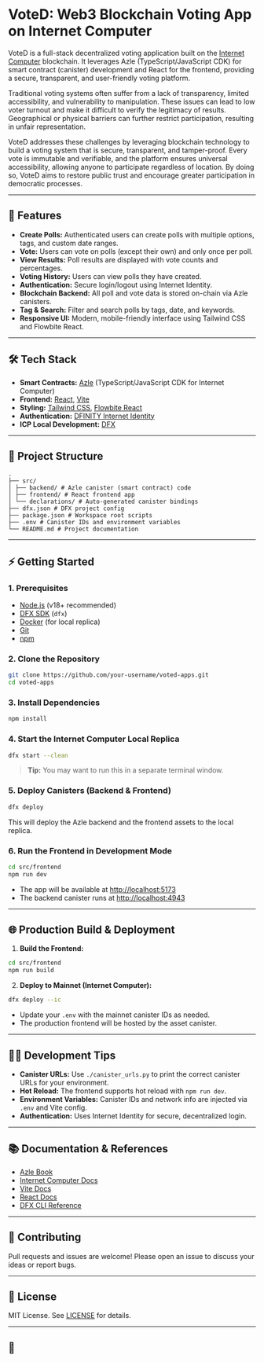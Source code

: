 # VoteD: Web3 Blockchain Voting App on Internet Computer

VoteD is a full-stack decentralized voting application built on the [Internet Computer](https://internetcomputer.org/) blockchain. It leverages Azle (TypeScript/JavaScript CDK) for smart contract (canister) development and React for the frontend, providing a secure, transparent, and user-friendly voting platform.

Traditional voting systems often suffer from a lack of transparency, limited accessibility, and vulnerability to manipulation. These issues can lead to low voter turnout and make it difficult to verify the legitimacy of results. Geographical or physical barriers can further restrict participation, resulting in unfair representation.

VoteD addresses these challenges by leveraging blockchain technology to build a voting system that is secure, transparent, and tamper-proof. Every vote is immutable and verifiable, and the platform ensures universal accessibility, allowing anyone to participate regardless of location. By doing so, VoteD aims to restore public trust and encourage greater participation in democratic processes.

---

## 🚀 Features

- **Create Polls:** Authenticated users can create polls with multiple options, tags, and custom date ranges.
- **Vote:** Users can vote on polls (except their own) and only once per poll.
- **View Results:** Poll results are displayed with vote counts and percentages.
- **Voting History:** Users can view polls they have created.
- **Authentication:** Secure login/logout using Internet Identity.
- **Blockchain Backend:** All poll and vote data is stored on-chain via Azle canisters.
- **Tag & Search:** Filter and search polls by tags, date, and keywords.
- **Responsive UI:** Modern, mobile-friendly interface using Tailwind CSS and Flowbite React.

---

## 🛠️ Tech Stack

- **Smart Contracts:** [Azle](https://github.com/demergent-labs/azle) (TypeScript/JavaScript CDK for Internet Computer)
- **Frontend:** [React](https://react.dev/), [Vite](https://vitejs.dev/)
- **Styling:** [Tailwind CSS](https://tailwindcss.com/), [Flowbite React](https://flowbite-react.com/)
- **Authentication:** [DFINITY Internet Identity](https://identity.ic0.app/)
- **ICP Local Development:** [DFX](https://internetcomputer.org/docs/current/developer-docs/cli-reference/dfx-tool/)

---

## 📁 Project Structure

```
.
├── src/
│ ├── backend/ # Azle canister (smart contract) code
│ ├── frontend/ # React frontend app
│ └── declarations/ # Auto-generated canister bindings
├── dfx.json # DFX project config
├── package.json # Workspace root scripts
├── .env # Canister IDs and environment variables
└── README.md # Project documentation
```

---

## ⚡ Getting Started

### 1. Prerequisites

- [Node.js](https://nodejs.org/) (v18+ recommended)
- [DFX SDK](https://internetcomputer.org/docs/current/developer-docs/cli-reference/dfx-tool/) (`dfx`)
- [Docker](https://www.docker.com/) (for local replica)
- [Git](https://git-scm.com/)
- [npm](https://www.npmjs.com/)

### 2. Clone the Repository

```sh
git clone https://github.com/your-username/voted-apps.git
cd voted-apps
```

### 3. Install Dependencies

```sh
npm install
```

### 4. Start the Internet Computer Local Replica

```sh
dfx start --clean
```

> **Tip:** You may want to run this in a separate terminal window.

### 5. Deploy Canisters (Backend & Frontend)

```sh
dfx deploy
```

This will deploy the Azle backend and the frontend assets to the local replica.

### 6. Run the Frontend in Development Mode

```sh
cd src/frontend
npm run dev
```

- The app will be available at [http://localhost:5173](http://localhost:5173)
- The backend canister runs at [http://localhost:4943](http://localhost:4943)

---

## 🌐 Production Build & Deployment

1. **Build the Frontend:**

```sh
cd src/frontend
npm run build
```

2. **Deploy to Mainnet (Internet Computer):**

```sh
dfx deploy --ic
```

- Update your `.env` with the mainnet canister IDs as needed.
- The production frontend will be hosted by the asset canister.

---

## 🧑‍💻 Development Tips

- **Canister URLs:** Use `./canister_urls.py` to print the correct canister URLs for your environment.
- **Hot Reload:** The frontend supports hot reload with `npm run dev`.
- **Environment Variables:** Canister IDs and network info are injected via `.env` and Vite config.
- **Authentication:** Uses Internet Identity for secure, decentralized login.

---

## 📚 Documentation & References

- [Azle Book](https://demergent-labs.github.io/azle/the_azle_book.html)
- [Internet Computer Docs](https://internetcomputer.org/docs/current/developer-docs/ic-overview)
- [Vite Docs](https://vitejs.dev/guide/)
- [React Docs](https://react.dev/learn)
- [DFX CLI Reference](https://internetcomputer.org/docs/current/references/cli-reference/dfx-tool/)

---

## 🤝 Contributing

Pull requests and issues are welcome! Please open an issue to discuss your ideas or report bugs.

---

## 📝 License

MIT License. See [LICENSE](LICENSE) for details.

---

## 👤
